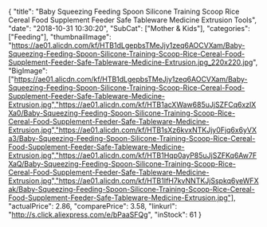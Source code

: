 {
	"title": "Baby Squeezing Feeding Spoon Silicone Training Scoop Rice Cereal Food Supplement Feeder Safe Tableware Medicine Extrusion Tools",
	"date": "2018-10-31 10:30:20",
	"SubCat": ["Mother & Kids"],
	"categories": ["Feeding"],
	"thumbnailImage": "https://ae01.alicdn.com/kf/HTB1dLgepbsTMeJjy1zeq6AOCVXam/Baby-Squeezing-Feeding-Spoon-Silicone-Training-Scoop-Rice-Cereal-Food-Supplement-Feeder-Safe-Tableware-Medicine-Extrusion.jpg_220x220.jpg",
	"BigImage": ["https://ae01.alicdn.com/kf/HTB1dLgepbsTMeJjy1zeq6AOCVXam/Baby-Squeezing-Feeding-Spoon-Silicone-Training-Scoop-Rice-Cereal-Food-Supplement-Feeder-Safe-Tableware-Medicine-Extrusion.jpg","https://ae01.alicdn.com/kf/HTB1acXWaw685uJjSZFCq6xzlXXa0/Baby-Squeezing-Feeding-Spoon-Silicone-Training-Scoop-Rice-Cereal-Food-Supplement-Feeder-Safe-Tableware-Medicine-Extrusion.jpg","https://ae01.alicdn.com/kf/HTB1sXz6kvxNTKJjy0Fjq6x6yVXa3/Baby-Squeezing-Feeding-Spoon-Silicone-Training-Scoop-Rice-Cereal-Food-Supplement-Feeder-Safe-Tableware-Medicine-Extrusion.jpg","https://ae01.alicdn.com/kf/HTB1Hqp0ayP85uJjSZFKq6Aw7FXaQ/Baby-Squeezing-Feeding-Spoon-Silicone-Training-Scoop-Rice-Cereal-Food-Supplement-Feeder-Safe-Tableware-Medicine-Extrusion.jpg","https://ae01.alicdn.com/kf/HTB1IfH7kvNNTKJjSspkq6yeWFXak/Baby-Squeezing-Feeding-Spoon-Silicone-Training-Scoop-Rice-Cereal-Food-Supplement-Feeder-Safe-Tableware-Medicine-Extrusion.jpg"],
	"actualPrice": 2.86,
	"comparePrice": 3.58,
	"linkurl": "http://s.click.aliexpress.com/e/bPaaSFQg",
	"inStock": 61
}
